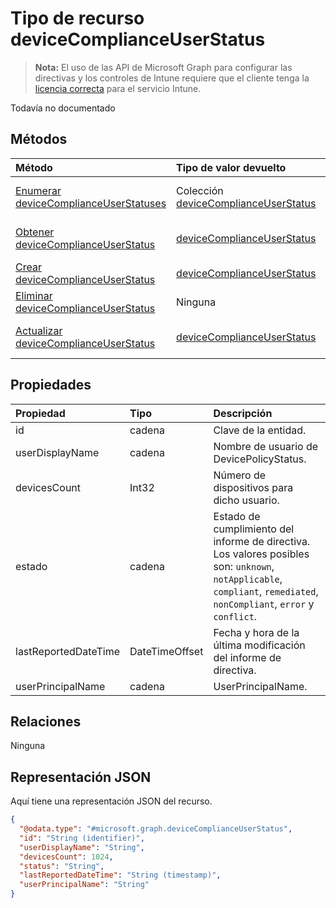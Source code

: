 # <a name="devicecomplianceuserstatus-resource-type"></a>Tipo de recurso deviceComplianceUserStatus

> **Nota:** El uso de las API de Microsoft Graph para configurar las directivas y los controles de Intune requiere que el cliente tenga la [licencia correcta](https://go.microsoft.com/fwlink/?linkid=839381) para el servicio Intune.

Todavía no documentado
## <a name="methods"></a>Métodos
|Método|Tipo de valor devuelto|Descripción|
|:---|:---|:---|
|[Enumerar deviceComplianceUserStatuses](../api/intune_deviceconfig_devicecomplianceuserstatus_list.md)|Colección [deviceComplianceUserStatus](../resources/intune_deviceconfig_devicecomplianceuserstatus.md)|Enumere las propiedades y las relaciones de los objetos [deviceComplianceUserStatus](../resources/intune_deviceconfig_devicecomplianceuserstatus.md).|
|[Obtener deviceComplianceUserStatus](../api/intune_deviceconfig_devicecomplianceuserstatus_get.md)|[deviceComplianceUserStatus](../resources/intune_deviceconfig_devicecomplianceuserstatus.md)|Lea las propiedades y las relaciones del objeto [deviceComplianceUserStatus](../resources/intune_deviceconfig_devicecomplianceuserstatus.md).|
|[Crear deviceComplianceUserStatus](../api/intune_deviceconfig_devicecomplianceuserstatus_create.md)|[deviceComplianceUserStatus](../resources/intune_deviceconfig_devicecomplianceuserstatus.md)|Cree un objeto [deviceComplianceUserStatus](../resources/intune_deviceconfig_devicecomplianceuserstatus.md).|
|[Eliminar deviceComplianceUserStatus](../api/intune_deviceconfig_devicecomplianceuserstatus_delete.md)|Ninguna|Elimina un [deviceComplianceUserStatus](../resources/intune_deviceconfig_devicecomplianceuserstatus.md).|
|[Actualizar deviceComplianceUserStatus](../api/intune_deviceconfig_devicecomplianceuserstatus_update.md)|[deviceComplianceUserStatus](../resources/intune_deviceconfig_devicecomplianceuserstatus.md)|Actualice las propiedades de un objeto [deviceComplianceUserStatus](../resources/intune_deviceconfig_devicecomplianceuserstatus.md).|

## <a name="properties"></a>Propiedades
|Propiedad|Tipo|Descripción|
|:---|:---|:---|
|id|cadena|Clave de la entidad.|
|userDisplayName|cadena|Nombre de usuario de DevicePolicyStatus.|
|devicesCount|Int32|Número de dispositivos para dicho usuario.|
|estado|cadena|Estado de cumplimiento del informe de directiva. Los valores posibles son: `unknown`, `notApplicable`, `compliant`, `remediated`, `nonCompliant`, `error` y `conflict`.|
|lastReportedDateTime|DateTimeOffset|Fecha y hora de la última modificación del informe de directiva.|
|userPrincipalName|cadena|UserPrincipalName.|

## <a name="relationships"></a>Relaciones
Ninguna
## <a name="json-representation"></a>Representación JSON
Aquí tiene una representación JSON del recurso.
<!-- {
  "blockType": "resource",
  "keyProperty": "id",
  "@odata.type": "microsoft.graph.deviceComplianceUserStatus"
}
-->
``` json
{
  "@odata.type": "#microsoft.graph.deviceComplianceUserStatus",
  "id": "String (identifier)",
  "userDisplayName": "String",
  "devicesCount": 1024,
  "status": "String",
  "lastReportedDateTime": "String (timestamp)",
  "userPrincipalName": "String"
}
```



